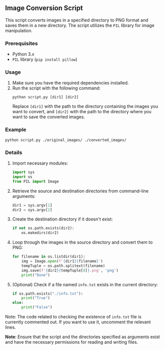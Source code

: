 ## Image Conversion Script

This script converts images in a specified directory to PNG format and saves them in a new directory. The script utilizes the `PIL` library for image manipulation.

### Prerequisites
- Python 3.x
- `PIL` library (`pip install pillow`)

### Usage
1. Make sure you have the required dependencies installed.
2. Run the script with the following command:
   ```
   python script.py [dir1] [dir2]
   ```
   Replace `[dir1]` with the path to the directory containing the images you want to convert, and `[dir2]` with the path to the directory where you want to save the converted images.

### Example
```
python script.py ./original_images/ ./converted_images/
```

### Details
1. Import necessary modules:
   ```python
   import sys
   import os
   from PIL import Image
   ```

2. Retrieve the source and destination directories from command-line arguments:
   ```python
   dir1 = sys.argv[1]
   dir2 = sys.argv[2]
   ```

3. Create the destination directory if it doesn't exist:
   ```python
   if not os.path.exists(dir2):
       os.makedirs(dir2)
   ```

4. Loop through the images in the source directory and convert them to PNG:
   ```python
   for filename in os.listdir(dir1):
       img = Image.open(f'{dir1}{filename}')
       tempTuple = os.path.splitext(filename)
       img.save(f'{dir2}{tempTuple[0]}.png', 'png')
       print("Done")
   ```

5. (Optional) Check if a file named `info.txt` exists in the current directory:
   ```python
   if os.path.exists("./info.txt"):
       print("True")
   else:
       print("False")
   ```

Note: The code related to checking the existence of `info.txt` file is currently commented out. If you want to use it, uncomment the relevant lines.

**Note**: Ensure that the script and the directories specified as arguments exist and have the necessary permissions for reading and writing files.
